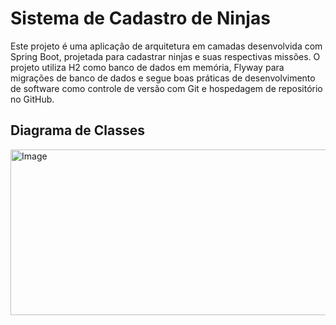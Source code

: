 # Sistema de Cadastro de Ninjas

Este projeto é uma aplicação de arquitetura em camadas desenvolvida com Spring Boot, projetada para cadastrar ninjas e suas respectivas missões. O projeto utiliza H2 como banco de dados em memória, Flyway para migrações de banco de dados e segue boas práticas de desenvolvimento de software como controle de versão com Git e hospedagem de repositório no GitHub.

## Diagrama de Classes
<img width="833" height="265" alt="Image" src="https://github.com/user-attachments/assets/dd547f62-914d-44d2-a47a-94301a516e23" />
